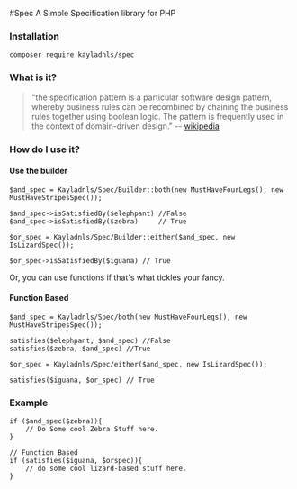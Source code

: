 #Spec
A Simple Specification library for PHP


### Installation

```
composer require kayladnls/spec
```

### What is it?
> "the specification pattern is a particular software design pattern, 
whereby business rules can be recombined by chaining the business 
rules together using boolean logic. The pattern is frequently used in 
the context of domain-driven design." -- [wikipedia](https://en.wikipedia.org/wiki/Specification_pattern)

### How do I use it?

#### Use the builder
```
$and_spec = Kayladnls/Spec/Builder::both(new MustHaveFourLegs(), new MustHaveStripesSpec());

$and_spec->isSatisfiedBy($elephpant) //False 
$and_spec->isSatisfiedBy($zebra)     // True

$or_spec = Kayladnls/Spec/Builder::either($and_spec, new IsLizardSpec());

$or_spec->isSatisfiedBy($iguana) // True
```

Or, you can use functions if that's what tickles your fancy. 

#### Function Based

```
$and_spec = Kayladnls/Spec/both(new MustHaveFourLegs(), new MustHaveStripesSpec());

satisfies($elephpant, $and_spec) //False 
satisfies($zebra, $and_spec) //True 

$or_spec = Kayladnls/Spec/either($and_spec, new IsLizardSpec());

satisfies($iguana, $or_spec) // True
```

### Example
```
if ($and_spec($zebra)){
	// Do Some cool Zebra Stuff here. 
}

// Function Based
if (satisfies($iguana, $orspec)){
	// do some cool lizard-based stuff here. 
}
```